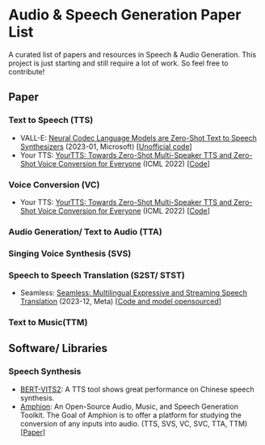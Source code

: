 # Audio &amp; Speech Generation Paper List
A curated list of papers and resources in Speech &amp; Audio Generation. This project is just starting and still require a lot of work. So feel free to contribute!

## Paper

### Text to Speech (TTS)

* VALL-E: [Neural Codec Language Models are Zero-Shot Text to Speech Synthesizers](https://arxiv.org/abs/2301.02111) (2023-01, Microsoft) [[Unofficial code](https://github.com/enhuiz/vall-e)] 
* Your TTS: [YourTTS: Towards Zero-Shot Multi-Speaker TTS and Zero-Shot Voice Conversion for Everyone](https://proceedings.mlr.press/v162/casanova22a.html) (ICML 2022) [[Code](https://github.com/coqui-ai/tts)]

### Voice Conversion (VC)

* Your TTS: [YourTTS: Towards Zero-Shot Multi-Speaker TTS and Zero-Shot Voice Conversion for Everyone](https://proceedings.mlr.press/v162/casanova22a.html) (ICML 2022) [[Code](https://github.com/coqui-ai/tts)]

### Audio Generation/ Text to Audio (TTA)

### Singing Voice Synthesis (SVS)

### Speech to Speech Translation (S2ST/ STST)

* Seamless: [Seamless: Multilingual Expressive and Streaming Speech Translation](http://arxiv.org/abs/2312.05187) (2023-12, Meta) [[Code and model opensourced](https://github.com/facebookresearch/seamless_communication)]

### Text to Music(TTM)

## Software/ Libraries

### Speech Synthesis

* [BERT-VITS2](https://github.com/fishaudio/Bert-VITS2): A TTS tool shows great performance on Chinese speech synthesis.
* [Amphion](https://github.com/open-mmlab/Amphion): An Open-Source Audio, Music, and Speech Generation Toolkit. The Goal of Amphion is to offer a platform for studying the conversion of any inputs into audio. (TTS, SVS, VC, SVC, TTA, TTM) [[Paper](https://arxiv.org/abs/2312.09911)]


